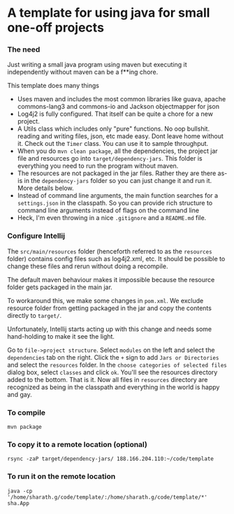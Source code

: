 # A template for using java for small one-off projects

### The need
Just writing a small java program using maven but executing it independently without maven can be a f**ing chore.

This template does many things

* Uses maven and includes the most common libraries like guava, apache commons-lang3 and commons-io and Jackson objectmapper for json
* Log4j2 is fully configured. That itself can be quite a chore for a new project.
* A Utils class which includes only "pure" functions. No oop bullshit. reading and writing files, json, etc made easy. Dont leave home without it. Check out the `Timer` class. You can use it to sample throughput.
* When you do `mvn clean package`, all the dependencies, the project jar file and resources go into `target/dependency-jars`. This folder is everything you need to run the program without maven.
* The resources are not packaged in the jar files. Rather they are there as-is in the `dependency-jars` folder so you can just change it and run it. More details below.
* Instead of command line arguments, the main function searches for a `settings.json` in the classpath. So you can provide rich structure to command line arguments instead of flags on the command line
* Heck, I'm even throwing in a nice `.gitignore` and a `README.md` file.

### Configure Intellij
The `src/main/resources` folder (henceforth referred to as the `resources` folder) contains config files such as log4j2.xml, etc. It should be possible to change these files and rerun without doing a recompile.

The default maven behaviour makes it impossible because the resource folder gets packaged in the main jar.

 To workaround this, we make some changes in `pom.xml`. We exclude resource folder from getting packaged in the jar and copy the contents directly to `target/`.

 Unfortunately, Intellij starts acting up with this change and needs some hand-holding to make it see the light.

 Go to `file->project structure`. Select `modules` on the left and select the `dependencies` tab on the right. Click the `+` sign to add `Jars or Directories` and select the `resources` folder. In the `choose categories of selected files` dialog box, select `classes` and click `ok`. You'll see the resources directory added to the bottom. That is it. Now all files in `resources` directory are recognized as being in the classpath and everything in the world is happy and gay.
### To compile
````
mvn package
````

### To copy it to a remote location (optional)
````
rsync -zaP target/dependency-jars/ 188.166.204.110:~/code/template
````

### To run it on the remote location
````
java -cp  '/home/sharath.g/code/template/:/home/sharath.g/code/template/*' sha.App
````
